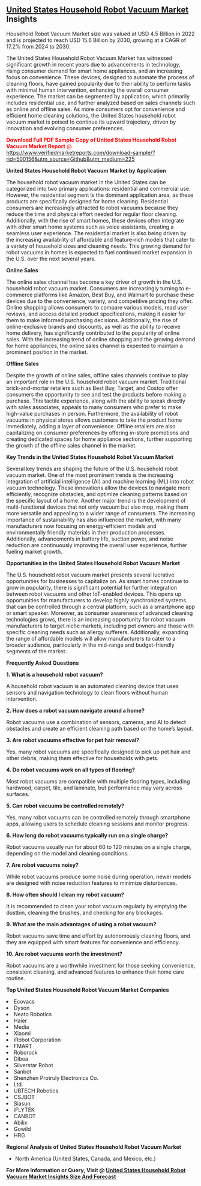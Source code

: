 <h2><a href="https://www.verifiedmarketreports.com/download-sample/?rid=500156&amp;utm_source=Github&amp;utm_medium=225" target="_blank">United States Household Robot Vacuum Market</a> Insights</h2><p>Household Robot Vacuum Market size was valued at USD 4.5 Billion in 2022 and is projected to reach USD 15.6 Billion by 2030, growing at a CAGR of 17.2% from 2024 to 2030.</p><p> <p>The United States Household Robot Vacuum Market has witnessed significant growth in recent years due to advancements in technology, rising consumer demand for smart home appliances, and an increasing focus on convenience. These devices, designed to automate the process of cleaning floors, have gained popularity due to their ability to perform tasks with minimal human intervention, enhancing the overall consumer experience. The market can be segmented by application, which primarily includes residential use, and further analyzed based on sales channels such as online and offline sales. As more consumers opt for convenience and efficient home cleaning solutions, the United States household robot vacuum market is poised to continue its upward trajectory, driven by innovation and evolving consumer preferences. <p><span class=""><span style="color: #ff0000;"><strong>Download Full PDF Sample Copy of United States Household Robot Vacuum Market Report</strong> @ </span><a href="https://www.verifiedmarketreports.com/download-sample/?rid=500156&amp;utm_source=Github&amp;utm_medium=225" target="_blank">https://www.verifiedmarketreports.com/download-sample/?rid=500156&amp;utm_source=Github&amp;utm_medium=225</a></span></p></p> <p><strong>United States Household Robot Vacuum Market by Application</strong></p> <p>The household robot vacuum market in the United States can be categorized into two primary applications: residential and commercial use. However, the residential segment is the dominant application area, as these products are specifically designed for home cleaning. Residential consumers are increasingly attracted to robot vacuums because they reduce the time and physical effort needed for regular floor cleaning. Additionally, with the rise of smart homes, these devices often integrate with other smart home systems such as voice assistants, creating a seamless user experience. The residential market is also being driven by the increasing availability of affordable and feature-rich models that cater to a variety of household sizes and cleaning needs. This growing demand for robot vacuums in homes is expected to fuel continued market expansion in the U.S. over the next several years. <p><strong>Online Sales</strong></p> <p>The online sales channel has become a key driver of growth in the U.S. household robot vacuum market. Consumers are increasingly turning to e-commerce platforms like Amazon, Best Buy, and Walmart to purchase these devices due to the convenience, variety, and competitive pricing they offer. Online shopping allows consumers to compare various models, read user reviews, and access detailed product specifications, making it easier for them to make informed purchasing decisions. Additionally, the rise of online-exclusive brands and discounts, as well as the ability to receive home delivery, has significantly contributed to the popularity of online sales. With the increasing trend of online shopping and the growing demand for home appliances, the online sales channel is expected to maintain a prominent position in the market. <p><strong>Offline Sales</strong></p> <p>Despite the growth of online sales, offline sales channels continue to play an important role in the U.S. household robot vacuum market. Traditional brick-and-mortar retailers such as Best Buy, Target, and Costco offer consumers the opportunity to see and test the products before making a purchase. This tactile experience, along with the ability to speak directly with sales associates, appeals to many consumers who prefer to make high-value purchases in person. Furthermore, the availability of robot vacuums in physical stores allows customers to take the product home immediately, adding a layer of convenience. Offline retailers are also capitalizing on consumer preferences by offering in-store promotions and creating dedicated spaces for home appliance sections, further supporting the growth of the offline sales channel in the market. <p><strong>Key Trends in the United States Household Robot Vacuum Market</strong></p> <p>Several key trends are shaping the future of the U.S. household robot vacuum market. One of the most prominent trends is the increasing integration of artificial intelligence (AI) and machine learning (ML) into robot vacuum technology. These innovations allow the devices to navigate more efficiently, recognize obstacles, and optimize cleaning patterns based on the specific layout of a home. Another major trend is the development of multi-functional devices that not only vacuum but also mop, making them more versatile and appealing to a wider range of consumers. The increasing importance of sustainability has also influenced the market, with many manufacturers now focusing on energy-efficient models and environmentally friendly materials in their production processes. Additionally, advancements in battery life, suction power, and noise reduction are continuously improving the overall user experience, further fueling market growth. <p><strong>Opportunities in the United States Household Robot Vacuum Market</strong></p> <p>The U.S. household robot vacuum market presents several lucrative opportunities for businesses to capitalize on. As smart homes continue to grow in popularity, there is significant potential for further integration between robot vacuums and other IoT-enabled devices. This opens up opportunities for manufacturers to develop highly synchronized systems that can be controlled through a central platform, such as a smartphone app or smart speaker. Moreover, as consumer awareness of advanced cleaning technologies grows, there is an increasing opportunity for robot vacuum manufacturers to target niche markets, including pet owners and those with specific cleaning needs such as allergy sufferers. Additionally, expanding the range of affordable models will allow manufacturers to cater to a broader audience, particularly in the mid-range and budget-friendly segments of the market. <p><strong>Frequently Asked Questions</strong></p> <p><strong>1. What is a household robot vacuum?</strong></p> <p>A household robot vacuum is an automated cleaning device that uses sensors and navigation technology to clean floors without human intervention.</p> <p><strong>2. How does a robot vacuum navigate around a home?</strong></p> <p>Robot vacuums use a combination of sensors, cameras, and AI to detect obstacles and create an efficient cleaning path based on the home’s layout.</p> <p><strong>3. Are robot vacuums effective for pet hair removal?</strong></p> <p>Yes, many robot vacuums are specifically designed to pick up pet hair and other debris, making them effective for households with pets.</p> <p><strong>4. Do robot vacuums work on all types of flooring?</strong></p> <p>Most robot vacuums are compatible with multiple flooring types, including hardwood, carpet, tile, and laminate, but performance may vary across surfaces.</p> <p><strong>5. Can robot vacuums be controlled remotely?</strong></p> <p>Yes, many robot vacuums can be controlled remotely through smartphone apps, allowing users to schedule cleaning sessions and monitor progress.</p> <p><strong>6. How long do robot vacuums typically run on a single charge?</strong></p> <p>Robot vacuums usually run for about 60 to 120 minutes on a single charge, depending on the model and cleaning conditions.</p> <p><strong>7. Are robot vacuums noisy?</strong></p> <p>While robot vacuums produce some noise during operation, newer models are designed with noise reduction features to minimize disturbances.</p> <p><strong>8. How often should I clean my robot vacuum?</strong></p> <p>It is recommended to clean your robot vacuum regularly by emptying the dustbin, cleaning the brushes, and checking for any blockages.</p> <p><strong>9. What are the main advantages of using a robot vacuum?</strong></p> <p>Robot vacuums save time and effort by autonomously cleaning floors, and they are equipped with smart features for convenience and efficiency.</p> <p><strong>10. Are robot vacuums worth the investment?</strong></p> <p>Robot vacuums are a worthwhile investment for those seeking convenience, consistent cleaning, and advanced features to enhance their home care routine.</p> </p><p><strong>Top United States Household Robot Vacuum Market Companies</strong></p><div data-test-id=""><p><li>Ecovacs</li><li> Dyson</li><li> Neato Robotics</li><li> Haier</li><li> Media</li><li> Xiaomi</li><li> iRobot Corporation</li><li> FMART</li><li> Roborock</li><li> Dibea</li><li> Silverstar Robot</li><li> Sanbot</li><li> Shenzhen Protruly Electronics Co.</li><li>Ltd.</li><li> UBTECH Robotics</li><li> CSJBOT</li><li> Siasun</li><li> iFLYTEK</li><li> CANBOT</li><li> Abilix</li><li> Gowild</li><li> HRG</li></p><div><strong>Regional Analysis of&nbsp;United States Household Robot Vacuum Market</strong></div><ul><li dir="ltr"><p dir="ltr">North America&nbsp;(United States, Canada, and Mexico, etc.)</p></li></ul><p><strong>For More Information or Query, Visit @&nbsp;</strong><strong><a href="https://www.verifiedmarketreports.com/product/household-robot-vacuum-market/?utm_source=Github&amp;utm_medium=225" target="_blank">United States Household Robot Vacuum Market Insights Size And Forecast</a></strong></p></div>
